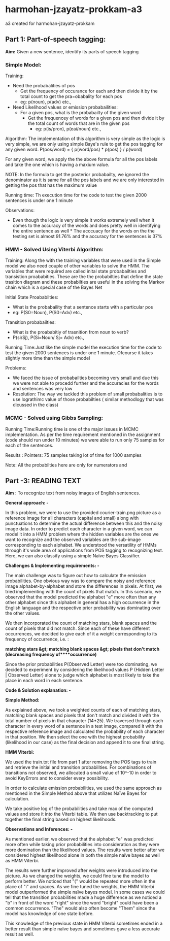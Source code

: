 # harmohan-jzayatz-prokkam-a3
a3 created for harmohan-jzayatz-prokkam

## Part 1: Part-of-speech tagging:

<b>Aim:</b> Given a new sentence, identify its parts of speech tagging
       

### Simple Model:

Training:
* Need the probabalities of pos 
  *  Get the frequency of occurance for each and then divide it by the total count to get the pra=obabality for each pos
    * eg: p(noun), p(adv) etc.,
* Need Likelihood values or emission probabailities:
  * For a given pos, what is the probabailty of the given word
    * Get the frequencey of words for a given pos and then divide it by the total count of words that are in the given pos
      * eg: p(is/pron), p(eai/noun) etc.,
     
Algorithm:
The implementation of this algorithm is very simple as the logic is very simple, we are only using simple Baye's rule to get the pos tagging for any given word.
P(pos/word) = { p(word/pos) * p(pos) } / p(word)

For any given word, we apply the the above formula for all the pos labels and take the one which is having a maxium value. 

NOTE: In the formula to get the posterior probabailty, we ignored the denominator as it is same for all the pos labels and we are only interested in getting the pos that has the maximum value 

Running time: Th execution time for the code to test the given 2000 sentences is under one 1 minute 

Observations:
* Even though the logic is very simple it works extremely well when it comes to the accuracy of the words and does pretty well in identifying the entire sentence as well
       * The acccuacy for the words on the the testing set is almost 91.76% and the accuracy for the sentences is 37%
     

### HMM - Solved Using Viterbi Algorithm:

Training:
 Along the with the training variables that were used in the Simple model we also need couple of other variables to solve the HMM. The variables that were required are called inital state probabailties and transistion proababities. These are the the probabilties that define the state trasition diagram and these probabilties are useful in the solving the Markov chain which is a special case of the Bayes Net 
 
 Initial State Proababilties:
 * What is the probabaility that a sentence starts with a particular pos
 * eg: P(S0=Noun), P(S0=Adv) etc.,

Transition probabailties:
* What is the proababitiy of trasnition from noun to verb?
* P(si/Sj), P(Si=Noun/ Sj= Adv) etc.,

Running Time:Just like the simple model the execution time for the code to test the given 2000 sentences is under one 1 minute. Ofcourse it takes slightly more time than the simple model 

Problems:
* We faced the issue of probabailties becoming very small and due this we were not able to procedd further and the accuracies for the words and sentences was very low 
 *  Resolution: The way we tackled this problem of small probabalities is to use lograthimc value of those probabilties ( similar methodlogy that was dicussed in the class)


### MCMC - Solved using Gibbs Sampling:

Running Time:Running time is one of the major issues in MCMC implementation. As per the time requirement mentioned in the assignment (code should run under 10 minutes) we were able to run only 75 samples  for each of the sentences. 

Results :
Pointers:
75 samples
taking lot of time for 1000 samples 

Note: All the probabilties here are only for numerators and 


## **Part -3: READING TEXT**

**Aim** : To recognize text from noisy images of English sentences.

**General approach: -**

In this problem, we were to use the provided courier-train.png picture as a reference image for all characters (capital and small) along with punctuations to determine the actual difference between this and the noisy image data. In order to predict each character in a given word, we can model it into a HMM problem where the hidden variables are the ones we want to recognize and the observed variables are the sub-image corresponding to each alphabet. We understood the versatility of HMMs through it&#39;s wide area of applications from POS tagging to recognizing text. Here, we can also classify using a simple Naïve Bayes Classifier.

**Challenges &amp; Implementing requirements: -**

The main challenge was to figure out how to calculate the emission probabilities. One obvious way was to compare the noisy and reference image alphabet-by-alphabet and store the differences in pixels. At first, we tried implementing with the count of pixels that match. In this scenario, we observed that the model predicted the alphabet &quot;e&quot; more often than any other alphabet since this alphabet in general has a high occurrence in the English language and the respective prior probability was dominating over the other values.

We then incorporated the count of matching stars, blank spaces and the count of pixels that did not match. Since each of these have different occurrences, we decided to give each of it a weight corresponding to its frequency of occurrence, i.e. :

**matching stars \&gt; matching blank spaces \&gt; pixels that don&#39;t match (decreasing frequency of****occurrence)**

Since the prior probabilities P(Observed Letter) were too dominating, we decided to experiment by considering the likelihood values P (Hidden Letter | Observed Letter) alone to judge which alphabet is most likely to take the place in each word in each sentence.

**Code &amp; Solution explanation: -**

**Simple Method:**

As explained above, we took a weighted counts of each of matching stars, matching blank spaces and pixels that don&#39;t match and divided it with the total number of pixels in that character (14\*25). We traversed through each character in every word of a sentence in a test image, compared it with the respective reference image and calculated the probability of each character in that position. We then select the one with the highest probability (likelihood in our case) as the final decision and append it to one final string.

**HMM Viterbi:**

We used the train.txt file from part 1 after removing the POS tags to train and retrieve the initial and transition probabilities. For combinations of transitions not observed, we allocated a small value of 10^-10 in order to avoid KeyErrors and to consider every possibility.

In order to calculate emission probabilities, we used the same approach as mentioned in the Simple Method above that utilizes Naïve Bayes for calculation.

We take positive log of the probabilities and take max of the computed values and store it into the Viterbi table. We then use backtracking to put together the final string based on highest likelihoods.

**Observations and Inferences: -**

As mentioned earlier, we observed that the alphabet &quot;e&quot; was predicted more often while taking prior probabilities into consideration as they were more domination than the likelihood values. The results were better after we considered highest likelihood alone in both the simple naïve bayes as well as HMM Viterbi.

The results were further improved after weights were introduced into the picture. As we changed the weights, we could fine tune the model to perform better. We noticed that &quot;(&quot; would be repeated more often in the place of &quot;i&quot; and spaces. As we fine tuned the weights, the HMM Viterbi model outperformed the simple naïve bayes model. In some cases we could tell that the transition probabilities made a huge difference as we noticed a &quot;b&quot; in front of the word &quot;right&quot; since the word &quot;bright&quot; could have been a common occurrence. &quot;The&quot; would also often become &quot;Them&quot; since the model has knowledge of one state before.

This knowledge of the previous state in HMM Viterbi sometimes ended in a better result than simple naïve bayes and sometimes gave a less accurate result as well.
